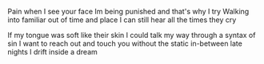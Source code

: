 Pain when I see your face
 Im being punished and that's why I try
 Walking into familiar out of time and place
 I can still hear all the times they cry

 If my tongue was soft like their skin I could
 talk my way through a syntax of sin
 I want to reach out and touch you without the static 
 in-between late nights I drift inside a dream
